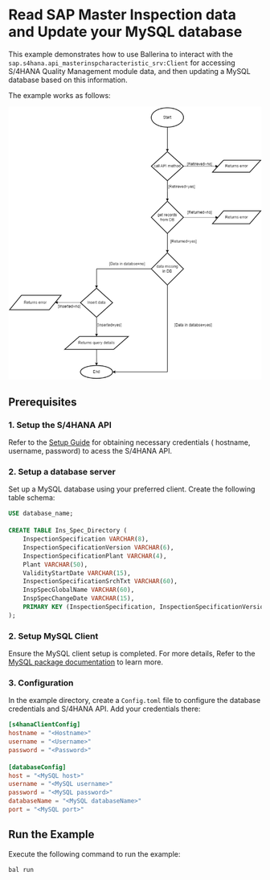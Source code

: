 # Read SAP Master Inspection data and Update your MySQL database

This example demonstrates how to use Ballerina to interact with the `sap.s4hana.api_masterinspcharacteristic_srv:Client` for accessing S/4HANA Quality Management module data, and then updating a MySQL database based on this information.

The example works as follows:

![example workflow](SAPtoDBexampleWorkflow.png)
 
## Prerequisites

### 1. Setup the S/4HANA API

Refer to the [Setup Guide](https://central.ballerina.io/ballerinax/sap/latest#setup-guide) for obtaining necessary credentials (
hostname, username, password) to acess the S/4HANA API.

### 2. Setup a database server

Set up a MySQL database using your preferred client. Create the following table schema:

```sql
USE database_name;

CREATE TABLE Ins_Spec_Directory (
    InspectionSpecification VARCHAR(8),
    InspectionSpecificationVersion VARCHAR(6),
    InspectionSpecificationPlant VARCHAR(4),
    Plant VARCHAR(50),
    ValidityStartDate VARCHAR(15),
    InspectionSpecificationSrchTxt VARCHAR(60),
    InspSpecGlobalName VARCHAR(60),
    InspSpecChangeDate VARCHAR(15),
    PRIMARY KEY (InspectionSpecification, InspectionSpecificationVersion, InspectionSpecificationPlant)
);
```

### 2. Setup MySQL Client

Ensure the MySQL client setup is completed. For more details, Refer to the [MySQL package documentation](https://central.ballerina.io/ballerinax/mysql/latest) to learn more.

### 3. Configuration

In the example directory, create a `Config.toml` file to configure the database credentials and S/4HANA API. Add your credentials there:

```toml
[s4hanaClientConfig]
hostname = "<Hostname>"
username = "<Username>"
password = "<Password>"

[databaseConfig]
host = "<MySQL host>"
username = "<MySQL username>"
password = "<MySQL password>"
databaseName = "<MySQL databaseName>"
port = "<MySQL port>"
```

## Run the Example

Execute the following command to run the example:

```bash
bal run
```
